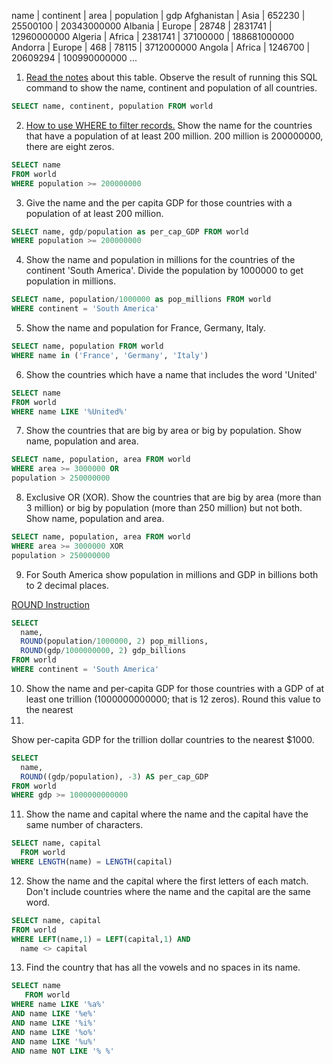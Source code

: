 name | continent | area | population | gdp
Afghanistan | Asia | 652230 | 25500100 | 20343000000
Albania | Europe | 28748  | 2831741 | 12960000000
Algeria | Africa | 2381741  | 37100000 | 188681000000
Andorra | Europe | 468 | 78115  | 3712000000
Angola | Africa | 1246700  | 20609294 | 100990000000
...

1. [Read the notes](http://sqlzoo.net/wiki/Read_the_notes_about_this_table.)
 about this table. Observe the result of running this SQL command to show the
 name, continent and population of all countries.

```sql
SELECT name, continent, population FROM world
```

2. [How to use WHERE to filter records.](http://sqlzoo.net/wiki/WHERE_filters)
 Show the name for the countries that have a population of at least 200 million.
 200 million is 200000000, there are eight zeros.

```sql
SELECT name
FROM world
WHERE population >= 200000000
```

3. Give the name and the per capita GDP for those countries with a population
 of at least 200 million.

```sql
SELECT name, gdp/population as per_cap_GDP FROM world
WHERE population >= 200000000
```

4. Show the name and population in millions for the countries of the continent
 'South America'. Divide the population by 1000000 to get population in millions.

```sql
SELECT name, population/1000000 as pop_millions FROM world
WHERE continent = 'South America'
```

5. Show the name and population for France, Germany, Italy.

```sql
SELECT name, population FROM world
WHERE name in ('France', 'Germany', 'Italy')
```

6. Show the countries which have a name that includes the word 'United'

```sql
SELECT name
FROM world
WHERE name LIKE '%United%'
```

7. Show the countries that are big by area or big by population. Show name, population and area.

```sql
SELECT name, population, area FROM world
WHERE area >= 3000000 OR
population > 250000000
```

8. Exclusive OR (XOR). Show the countries that are big by area (more than 3
 million) or big by population (more than 250 million) but not both. Show name,
 population and area.

```sql
SELECT name, population, area FROM world
WHERE area >= 3000000 XOR
population > 250000000
```

9. For South America show population in millions and GDP in billions both to 2
 decimal places.

[ROUND Instruction](http://sqlzoo.net/wiki/ROUND)

```sql
SELECT
  name,
  ROUND(population/1000000, 2) pop_millions,
  ROUND(gdp/1000000000, 2) gdp_billions
FROM world
WHERE continent = 'South America'
```

10. Show the name and per-capita GDP for those countries with a GDP of at least
 one trillion (1000000000000; that is 12 zeros). Round this value to the nearest
 1000.

Show per-capita GDP for the trillion dollar countries to the nearest $1000.

```sql
SELECT
  name,
  ROUND((gdp/population), -3) AS per_cap_GDP
FROM world
WHERE gdp >= 1000000000000
```

11. Show the name and capital where the name and the capital have the same
 number of characters.

```sql
SELECT name, capital
  FROM world
WHERE LENGTH(name) = LENGTH(capital)
```

12. Show the name and the capital where the first letters of each match. Don't
 include countries where the name and the capital are the same word.

```sql
SELECT name, capital
FROM world
WHERE LEFT(name,1) = LEFT(capital,1) AND
  name <> capital
```

13. Find the country that has all the vowels and no spaces in its name.

```sql
SELECT name
   FROM world
WHERE name LIKE '%a%'
AND name LIKE '%e%'
AND name LIKE '%i%'
AND name LIKE '%o%'
AND name LIKE '%u%'
AND name NOT LIKE '% %'
```
